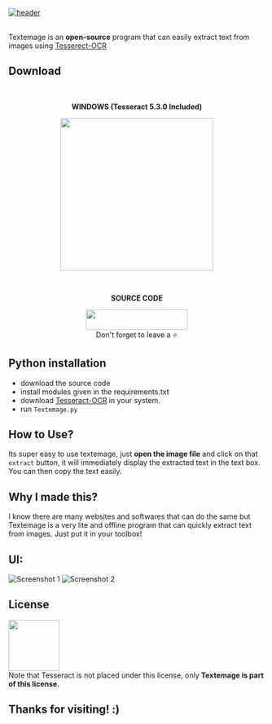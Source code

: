 [![header](https://capsule-render.vercel.app/api?type=cylinder&color=timeGradient&section=header&text=TEXTEMAGE&fontSize=90&animation=fadeIn)](https://github.com/Akascape/Akascape)

<br> Textemage is an **open-source** program that can easily extract text from images using [Tesserect-OCR](https://github.com/tesseract-ocr/tesseract)
<br>
## Download
<br> <p align='center'> **WINDOWS (Tesseract 5.3.0 Included)** <br> <p align='center'> [<img src="https://img.shields.io/badge/FREE-DOWNLOAD-informational?style=flat&logo=Microsoft&logoColor=blue&color=green" width=300>](https://github.com/Akascape/TEXTEMAGE/releases/download/Textemage.exe/Textemage_v1.2_win64.zip)

<br> <p align='center'> **SOURCE CODE** <br> <p align='center'> [<img src="https://img.shields.io/badge/Python_Version-informational?style=flat&logo=python&logoColor=blue&color=eaea4a" width=200 height=40>](https://github.com/Akascape/TEXTEMAGE/archive/refs/heads/main.zip) <br> Don't forget to leave a ⭐ </p>

## Python installation
- download the source code
- install modules given in the requirements.txt 
- download [Tesseract-OCR](https://tesseract-ocr.github.io/tessdoc/Installation.html) in your system. 
- run `Textemage.py`


## How to Use?
Its super easy to use textemage, just **open the image file** and click on that `extract` button, it will immediately display the extracted text in the text box. You can then copy the text easily. 

## Why I made this?
I know there are many websites and softwares that can do the same but Textemage is a very lite and offline program that can quickly extract text from images. Just put it in your toolbox!

## UI:
![Screenshot 1](https://user-images.githubusercontent.com/89206401/216761210-c70957e6-cff9-4865-bf3a-a68a9426051c.jpg)
![Screenshot 2](https://user-images.githubusercontent.com/89206401/216761211-6aca23b0-aef3-4e57-a420-ddbc6a2b400f.jpg)


## License
[<img src="https://user-images.githubusercontent.com/89206401/168461242-884f25ce-eb67-406a-9d98-cf8d0f28cb43.png" width=100>](https://github.com/Akascape/TEXTEMAGE/blob/main/LICENSE)
<br> Note that Tesseract is not placed under this license, only **Textemage is part of this license.**

## Thanks for visiting! :)
